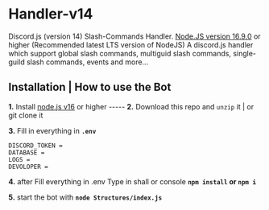 # Handler-v14
Discord.js (version 14) Slash-Commands Handler. [Node.JS version 16.9.0](https://nodejs.org/en/) or higher (Recommended latest LTS version of NodeJS)
A discord.js handler which support global slash commands, multiguid slash commands, single-guild slash commands, events and more...



## **Installation | How to use the Bot**

**1.** Install [node.js v16](https://nodejs.org/en/) or higher ----- **2.** Download this repo and `unzip` it | or git clone it

**3.** Fill in everything in **`.env`**

```
DISCORD_TOKEN =
DATABASE = 
LOGS = 
DEVOLOPER = 
```

**4.** after Fill everything in .env Type in shall or console **`npm install` or `npm i`**

**5.** start the bot with **`node Structures/index.js`**
##

